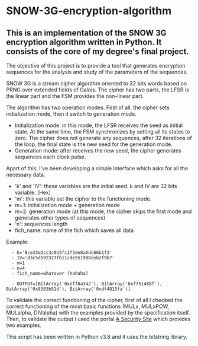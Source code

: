 # SNOW-3G-encryption-algorithm

## This is an implementation of the SNOW 3G encryption algorithm written in Python. It consists of the core of my degree's final project.

The objective of this project is to provide a tool that generates encryption sequences for the analysis and study of the parameters of the sequences.

SNOW 3G is a stream cipher algorithm oriented to 32 bits words based on PRNG over extended fields of Galois. The cipher has two parts, the LFSR is the linear part and the FSM provides the non-linear part.

The algorithm has two operation modes. First of all, the cipher sets initialization mode, then it switch to generation mode.
  - Initialization mode: in this mode, the LFSR receives the seed as initial state. At the same time, the FSM synchronizes by setting all its states to zero. The cipher does not generate any sequences, after 32 iterations of the loop, the final state is the new seed for the generation mode.
  - Generation mode: after receives the new seed, the cipher generates sequences each clock pulse.

Apart of this, I've been developing a simple interface which asks for all the necessary data.
 - 'k' and 'IV': these variables are the initial seed. k and IV are 32 bits variable. [Hex]
 - 'm': this variable set the cipher to the functioning mode.
  - m=1: initialization mode + generation mode
  - m=2: generation mode (at this mode, the cipher skips the first mode and generates other types of sequences)
 - 'n': sequences length
 - fich_name: name of the fich which saves all data
 
Example:
```
  - k='8ce33e2cc3c0b5fc1f3de8a6dc66b1f3'
  - IV='d3c5d592327fb11cde551988ceb2f9b7'
  - m=1
  - n=4
  - fich_name=whatever (hahaha)
  
  - OUTPUT=[BitArray('0xeff8a342'), BitArray('0xf751480f'), BitArray('0x8383b51d'), BitArray('0xdf4815fa')]
```

To validate the correct functioning of the cipher, first of all I checked the correct functioning of the most basic functions (MULx, MULxPOW, MULalpha, DIValpha) with the examples provided by the specification itself. Then, to validate the output I used the portal [A Security Site](https://asecuritysite.com/encryption/snow) which provides two examples.

This script has been written in Python v3.8 and it uses the bitstring library.
